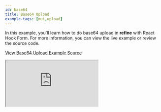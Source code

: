 ```yaml
---
id: base64
title: Base64 Upload
example-tags: [mui,upload]
---
```


In this example, you'll learn how to do base64 upload in **refine** with React Hook Form. For more information, you can view the live example or review the source code.

[View Base64 Upload Example Source](https://github.com/refinedev/refine/tree/master/examples/upload/mui/base64)

<iframe loading="lazy" src="https://stackblitz.com/github/refinedev/refine/tree/master/examples/upload/mui/base64?embed=1&view=preview&theme=dark&preset=node&ctl=1"
    style={{width: "100%", height:"80vh", border: "0px", borderRadius: "8px", overflow:"hidden"}}
    title="refine-base64-upload-example"
></iframe>
